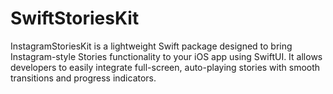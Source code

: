 # SwiftStoriesKit
InstagramStoriesKit is a lightweight Swift package designed to bring Instagram-style Stories functionality to your iOS app using SwiftUI. It allows developers to easily integrate full-screen, auto-playing stories with smooth transitions and progress indicators.
